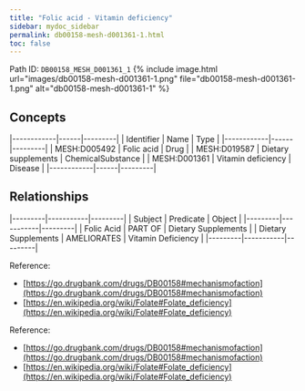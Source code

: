 ```yaml
---
title: "Folic acid - Vitamin deficiency"
sidebar: mydoc_sidebar
permalink: db00158-mesh-d001361-1.html
toc: false 
---
```



Path ID: `DB00158_MESH_D001361_1`
{% include image.html url="images/db00158-mesh-d001361-1.png" file="db00158-mesh-d001361-1.png" alt="db00158-mesh-d001361-1" %}

## Concepts

|------------|------|---------|
| Identifier | Name | Type    |
|------------|------|---------|
| MESH:D005492 | Folic acid | Drug |
| MESH:D019587 | Dietary supplements | ChemicalSubstance |
| MESH:D001361 | Vitamin deficiency | Disease |
|------------|------|---------|

## Relationships

|---------|-----------|---------|
| Subject | Predicate | Object  |
|---------|-----------|---------|
| Folic Acid | PART OF | Dietary Supplements |
| Dietary Supplements | AMELIORATES | Vitamin Deficiency |
|---------|-----------|---------|

Reference: 
  - [https://go.drugbank.com/drugs/DB00158#mechanismofaction](https://go.drugbank.com/drugs/DB00158#mechanismofaction)
  - [https://en.wikipedia.org/wiki/Folate#Folate_deficiency](https://en.wikipedia.org/wiki/Folate#Folate_deficiency)

Reference: 
  - [https://go.drugbank.com/drugs/DB00158#mechanismofaction](https://go.drugbank.com/drugs/DB00158#mechanismofaction)
  - [https://en.wikipedia.org/wiki/Folate#Folate_deficiency](https://en.wikipedia.org/wiki/Folate#Folate_deficiency)

